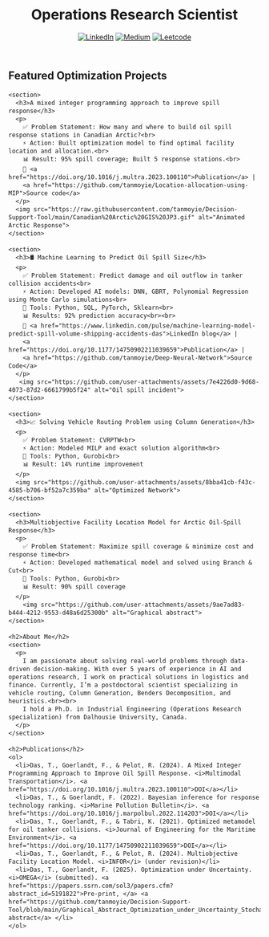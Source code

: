 <!DOCTYPE html>
<html lang="en">
<head>
  <meta charset="UTF-8">
  <meta name="viewport" content="width=device-width, initial-scale=1.0">
  <title>Tanmoy Das – Operations Research Scientist</title>
  <link rel="stylesheet" href="https://cdn.simplecss.org/simple.min.css">
</head>
<body>

  <header>
    <h1 style="text-align: center;">Operations Research Scientist</h1>
    <p style="text-align: center;">
      <a href="https://linkedin.com/in/tanmoyie"><img src="https://raw.githubusercontent.com/rahuldkjain/github-profile-readme-generator/master/src/images/icons/Social/linked-in-alt.svg" alt="LinkedIn" width="30"></a>
      <a href="https://medium.com/@tanmoyie"><img src="https://raw.githubusercontent.com/rahuldkjain/github-profile-readme-generator/master/src/images/icons/Social/medium.svg" alt="Medium" width="30"></a>
      <a href="https://www.leetcode.com/tanmoyie"><img src="https://raw.githubusercontent.com/rahuldkjain/github-profile-readme-generator/master/src/images/icons/Social/leet-code.svg" alt="Leetcode" width="30"></a>
    </p>
  </header>

  <main>
    <h2>Featured Optimization Projects</h2>

    <section>
      <h3>A mixed integer programming approach to improve spill response</h3>
      <p>
        ✅ Problem Statement: How many and where to build oil spill response stations in Canadian Arctic?<br>
        ⚡ Action: Built optimization model to find optimal facility location and allocation.<br>
        📊 Result: 95% spill coverage; Built 5 response stations.<br>
        🔗 <a href="https://doi.org/10.1016/j.multra.2023.100110">Publication</a> |
        <a href="https://github.com/tanmoyie/Location-allocation-using-MIP">Source code</a>
      </p>
      <img src="https://raw.githubusercontent.com/tanmoyie/Decision-Support-Tool/main/Canadian%20Arctic%20GIS%20JP3.gif" alt="Animated Arctic Response">
    </section>

    <section>
      <h3>🛢️ Machine Learning to Predict Oil Spill Size</h3>
      <p>
        ✅ Problem Statement: Predict damage and oil outflow in tanker collision accidents<br>
        ⚡ Action: Developed AI models: DNN, GBRT, Polynomial Regression using Monte Carlo simulations<br>
        🔧 Tools: Python, SQL, PyTorch, Sklearn<br>
        📊 Results: 92% prediction accuracy<br><br>
        🔗 <a href="https://www.linkedin.com/pulse/machine-learning-model-predict-spill-volume-shipping-accidents-das">LinkedIn blog</a> |
        <a href="https://doi.org/10.1177/14750902211039659">Publication</a> |
        <a href="https://github.com/tanmoyie/Deep-Neural-Network">Source Code</a>
      </p>
       <img src="https://github.com/user-attachments/assets/7e4226d0-9d68-4073-87d2-6661799b5f24" alt="Oil spill incident">
    </section>

    <section>
      <h3>📈 Solving Vehicle Routing Problem using Column Generation</h3>
      <p>
        ✅ Problem Statement: CVRPTW<br>
        ⚡ Action: Modeled MILP and exact solution algorithm<br>
        🔧 Tools: Python, Gurobi<br>
        📊 Result: 14% runtime improvement
      </p>
      <img src="https://github.com/user-attachments/assets/8bba41cb-f43c-4585-b706-bf52a7c359ba" alt="Optimized Network">
    </section>

    <section>
      <h3>Multiobjective Facility Location Model for Arctic Oil-Spill Response</h3>
      <p>
        ✅ Problem Statement: Maximize spill coverage & minimize cost and response time<br>
        ⚡ Action: Developed mathematical model and solved using Branch & Cut<br>
        🔧 Tools: Python, Gurobi<br>
        📊 Result: 90% spill coverage
      </p>
        <img src="https://github.com/user-attachments/assets/9ae7ad83-b444-4212-9553-d48a6d25300b" alt="Graphical abstract">
    </section>

    <h2>About Me</h2>
    <section>
      <p>
        I am passionate about solving real-world problems through data-driven decision-making. With over 5 years of experience in AI and operations research, I work on practical solutions in logistics and finance. Currently, I’m a postdoctoral scientist specializing in vehicle routing, Column Generation, Benders Decomposition, and heuristics.<br><br>
        I hold a Ph.D. in Industrial Engineering (Operations Research specialization) from Dalhousie University, Canada.
      </p>
    </section>

    <h2>Publications</h2>
    <ol>
      <li>Das, T., Goerlandt, F., & Pelot, R. (2024). A Mixed Integer Programming Approach to Improve Oil Spill Response. <i>Multimodal Transportation</i>. <a href="https://doi.org/10.1016/j.multra.2023.100110">DOI</a></li>
      <li>Das, T., & Goerlandt, F. (2022). Bayesian inference for response technology ranking. <i>Marine Pollution Bulletin</i>. <a href="https://doi.org/10.1016/j.marpolbul.2022.114203">DOI</a></li>
      <li>Das, T., Goerlandt, F., & Tabri, K. (2021). Optimized metamodel for oil tanker collisions. <i>Journal of Engineering for the Maritime Environment</i>. <a href="https://doi.org/10.1177/14750902211039659">DOI</a></li>
      <li>Das, T., Goerlandt, F., & Pelot, R. (2024). Multiobjective Facility Location Model. <i>INFOR</i> (under revision)</li>
      <li>Das, T., Goerlandt, F. (2025). Optimization under Uncertainty. <i>OMEGA</i> (submitted). <a href="https://papers.ssrn.com/sol3/papers.cfm?abstract_id=5191822">Pre-print, </a> <a href="https://github.com/tanmoyie/Decision-Support-Tool/blob/main/Graphical_Abstract_Optimization_under_Uncertainty_Stochastic_Facility_Location_Model.pdf">Graphical abstract</a> </li>
    </ol>

  </main>

</body>
</html>
